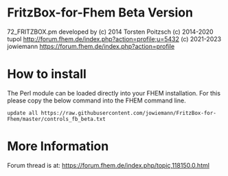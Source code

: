# FritzBox-for-Fhem Beta Version
72_FRITZBOX.pm developed by
(c) 2014 Torsten Poitzsch
(c) 2014-2020 tupol http://forum.fhem.de/index.php?action=profile;u=5432
(c) 2021-2023 jowiemann https://forum.fhem.de/index.php?action=profile

How to install
======
The Perl module can be loaded directly into your FHEM installation. For this please copy the below command into the FHEM command line.

```update all https://raw.githubusercontent.com/jowiemann/FritzBox-for-Fhem/master/controls_fb_beta.txt```

More Information
=====
Forum thread is at: https://forum.fhem.de/index.php/topic,118150.0.html
